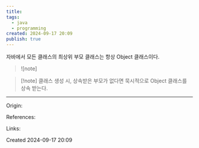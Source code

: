 ```yaml
---
title: 
tags:
  - java
  - programming
created: 2024-09-17 20:09
publish: true
---
```

자바에서 모든 클래스의 최상위 부모 클래스는 항상 Object 클래스이다.

> ![note]
> 

> [!note] 클래스 생성 시, 상속받은 부모가 없다면 묵시적으로 Object 클래스를 상속 받는다.


---
Origin: 

References: 

Links: 

Created 2024-09-17 20:09